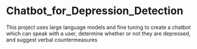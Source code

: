 # Chatbot_for_Depression_Detection
This project uses large language models and fine tuning to create a chatbot which can speak with a user, determine whether or not they are depressed, and suggest verbal countermeasures
